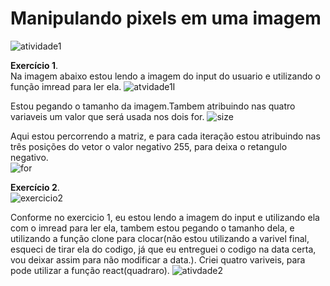# Manipulando pixels em uma imagem
![atividade1](https://user-images.githubusercontent.com/42754908/137405431-c9fd0c86-50ae-40f8-9dbe-af0fde3d54f5.png)


<strong>Exercício 1</strong>.<br>
Na imagem abaixo estou lendo a imagem do input do usuario e utilizando o função imread para ler ela.
![atvidade1I](https://user-images.githubusercontent.com/42754908/137405468-87568026-3057-4265-8b3f-77119f79b30d.png)<br>

Estou pegando o tamanho da imagem.Tambem atribuindo nas quatro variaveis um valor que será usada nos dois for.
![size](https://user-images.githubusercontent.com/42754908/137405658-98881406-f299-4dd9-b725-ca7dee164164.png)

Aqui estou percorrendo a matriz, e para cada iteração estou atribuindo nas três posições do vetor o valor negativo 255,  para deixa o retangulo negativo.<br>
![for](https://user-images.githubusercontent.com/42754908/137406870-a7331f3e-35ec-49d4-b07a-6c7b2b8fff72.png)

<strong>Exercício 2</strong>.<br>
![exercicio2](https://user-images.githubusercontent.com/42754908/137407426-78162c33-b12b-40ee-abdc-22e494f69bf7.png)

Conforme no exercicio 1, eu estou lendo a imagem do input e utilizando ela com o imread para ler ela, tambem estou pegando o tamanho dela, e utilizando a função clone para clocar(não estou utilizando a varivel final, esqueci de tirar ela do codigo, já que eu entreguei o codigo  na data certa, vou deixar assim para não modificar a data.).
Criei quatro variveis, para pode utilizar a função react(quadraro).
![ativdade2](https://user-images.githubusercontent.com/42754908/137407706-d17755cf-e554-48cc-99a6-84991f88c685.png)
